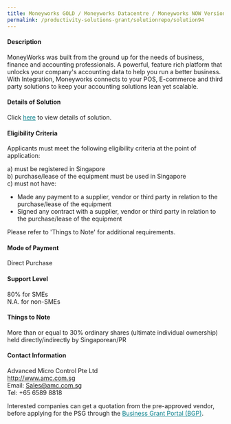 ```yaml
---
title: Moneyworks GOLD / Moneyworks Datacentre / Moneyworks NOW Version 8 - Package A Moneyworks Gold - 1 User Software Only
permalink: /productivity-solutions-grant/solutionrepo/solution94
---
```


#### Description

MoneyWorks was built from the ground up for the needs of business, finance and accounting professionals. A powerful, feature rich platform that unlocks your company's accounting data to help you run a better business. With Integration, Moneyworks connects to your POS, E-commerce and third party solutions to keep your accounting solutions lean yet scalable.

#### Details of Solution

Click <a href='https://gb-assist-staging.netlify.app/images/psg/Advanced_Micro_Control _20190051_Annex_3_20200625145213_Part_1.pdf' style='color:#037e8a'>here</a> to view details of solution.

#### Eligibility Criteria

Applicants must meet the following eligibility criteria at the point of application:

a) must be registered in Singapore <br>
b) purchase/lease of the equipment must be used in Singapore <br>
c) must not have:
- Made any payment to a supplier, vendor or third party in relation to the purchase/lease of the equipment
- Signed any contract with a supplier, vendor or third party in relation to the purchase/lease of the equipment

Please refer to 'Things to Note' for additional requirements.

#### Mode of Payment
Direct Purchase

#### Support Level
80% for SMEs <br>
N.A. for non-SMEs

#### Things to Note
More than or equal to 30% ordinary shares (ultimate individual ownership) held directly/indirectly by Singaporean/PR

#### Contact Information
Advanced Micro Control Pte Ltd<br>http://www.amc.com.sg<br>Email: Sales@amc.com.sg<br>Tel: +65 6589 8818

Interested companies can get a quotation from the pre-approved vendor, before applying for the PSG through the <a target='_blank' style='color:#037e8a' href='https://www.businessgrants.gov.sg/'>Business Grant Portal (BGP)</a>.

